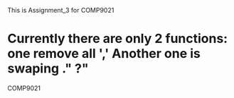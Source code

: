This is Assignment_3 for COMP9021

Currently there are only 2 functions:
one remove all ','
Another one is swaping ." ?"
============

COMP9021
